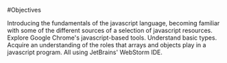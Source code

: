 #Objectives

Introducing the fundamentals of the javascript language, becoming familiar with some of the different sources of a selection of javascript resources. Explore Google Chrome's javascript-based tools. Understand basic types. Acquire an understanding of the roles that arrays and objects play in a javascript program. All using JetBrains' WebStorm IDE.

